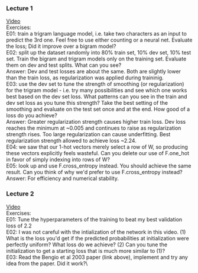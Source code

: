 ### **Lecture 1**
[Video](https://www.youtube.com/watch?v=PaCmpygFfXo)\
Exercises:\
E01: train a trigram language model, i.e. take two characters as an input to predict the 3rd one. Feel free to use either counting or a neural net. Evaluate the loss; Did it improve over a bigram model?\
E02: split up the dataset randomly into 80% train set, 10% dev set, 10% test set. Train the bigram and trigram models only on the training set. Evaluate them on dev and test splits. What can you see?\
Answer: Dev and test losses are about the same. Both are slightly lower than the train loss, as regularization was applied during traininig.\
E03: use the dev set to tune the strength of smoothing (or regularization) for the trigram model - i.e. try many possibilities and see which one works best based on the dev set loss. What patterns can you see in the train and dev set loss as you tune this strength? Take the best setting of the smoothing and evaluate on the test set once and at the end. How good of a loss do you achieve?\
Answer: Greater regularization strength causes higher train loss. Dev loss reaches the minimum at ~0.005 and continues to raise as regularization strength rises. Too large regularization can cause underfitting. Best regularization strength allowed to achieve loss ~2.24.\
E04: we saw that our 1-hot vectors merely select a row of W, so producing these vectors explicitly feels wasteful. Can you delete our use of F.one_hot in favor of simply indexing into rows of W?\
E05: look up and use F.cross_entropy instead. You should achieve the same result. Can you think of why we'd prefer to use F.cross_entropy instead?
Answer: For efficiency and numerical stability.

### **Lecture 2**
[Video](https://www.youtube.com/watch?v=TCH_1BHY58I)\
Exercises:\
E01: Tune the hyperparameters of the training to beat my best validation loss of 2.2\
E02: I was not careful with the intialization of the network in this video. (1) What is the loss you'd get if the predicted probabilities at initialization were perfectly uniform? What loss do we achieve? (2) Can you tune the initialization to get a starting loss that is much more similar to (1)?\
E03: Read the Bengio et al 2003 paper (link above), implement and try any idea from the paper. Did it work?\
